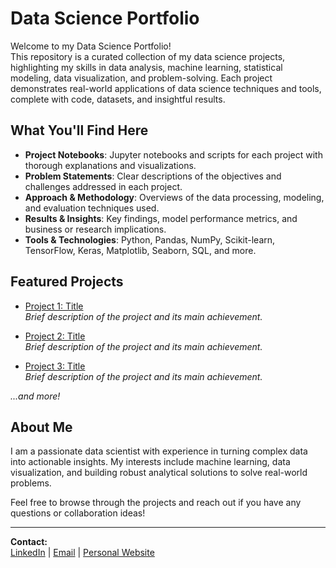 # Data Science Portfolio

Welcome to my Data Science Portfolio!  
This repository is a curated collection of my data science projects, highlighting my skills in data analysis, machine learning, statistical modeling, data visualization, and problem-solving. Each project demonstrates real-world applications of data science techniques and tools, complete with code, datasets, and insightful results.

## What You'll Find Here

- **Project Notebooks**: Jupyter notebooks and scripts for each project with thorough explanations and visualizations.
- **Problem Statements**: Clear descriptions of the objectives and challenges addressed in each project.
- **Approach & Methodology**: Overviews of the data processing, modeling, and evaluation techniques used.
- **Results & Insights**: Key findings, model performance metrics, and business or research implications.
- **Tools & Technologies**: Python, Pandas, NumPy, Scikit-learn, TensorFlow, Keras, Matplotlib, Seaborn, SQL, and more.

## Featured Projects

- [Project 1: Title](link-to-project1-folder-or-notebook)  
  *Brief description of the project and its main achievement.*

- [Project 2: Title](link-to-project2-folder-or-notebook)  
  *Brief description of the project and its main achievement.*

- [Project 3: Title](link-to-project3-folder-or-notebook)  
  *Brief description of the project and its main achievement.*

*...and more!*

## About Me

I am a passionate data scientist with experience in turning complex data into actionable insights. My interests include machine learning, data visualization, and building robust analytical solutions to solve real-world problems.

Feel free to browse through the projects and reach out if you have any questions or collaboration ideas!

---

**Contact:**  
[LinkedIn](your-linkedin-url) | [Email](mailto:your@email.com) | [Personal Website](your-website.com)
